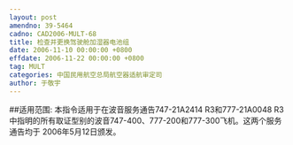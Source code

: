 ```yaml
---
layout: post
amendno: 39-5464
cadno: CAD2006-MULT-68
title: 检查并更换驾驶舱加湿器电池组
date: 2006-11-10 00:00:00 +0800
effdate: 2006-11-22 00:00:00 +0800
tag: MULT
categories: 中国民用航空总局航空器适航审定司
author: 于敬宇
---
```


##适用范围:
本指令适用于在波音服务通告747-21A2414 R3和777-21A0048 R3中指明的所有取证型别的波音747-400、777-200和777-300飞机。这两个服务通告均于 2006年5月12日颁发。

